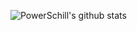 ![PowerSchill's github stats](https://github-readme-stats.vercel.app/api?username=powerschill&show_icons=true&theme=cobalt)
